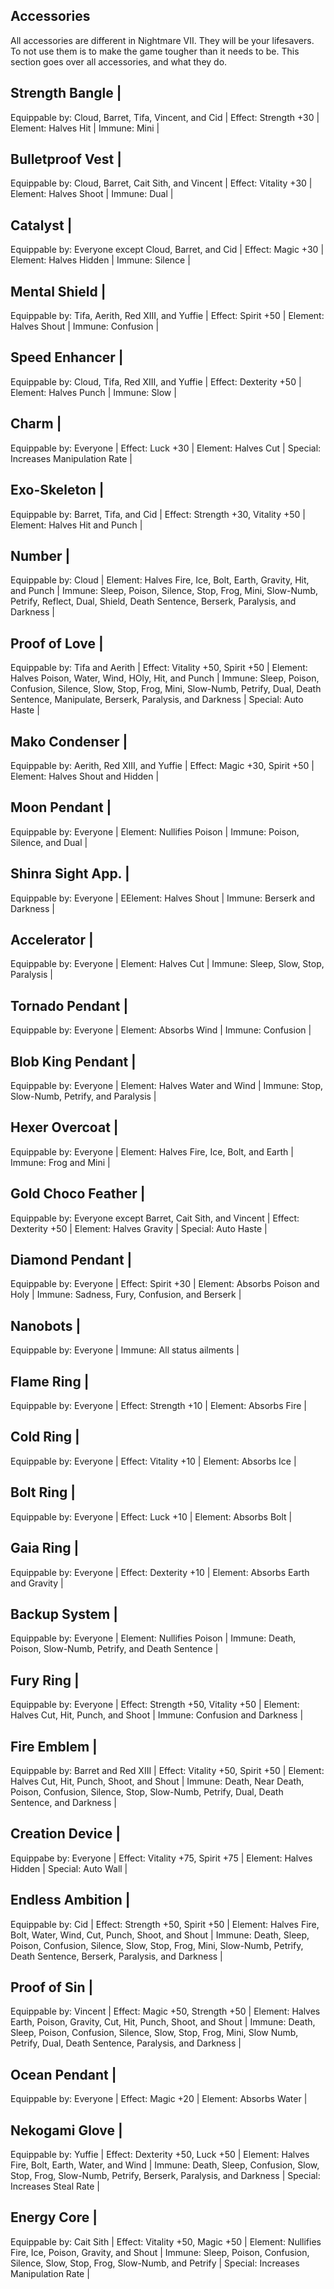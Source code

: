 ## Accessories

All accessories are different in Nightmare VII. They will be your lifesavers.
To not use them is to make the game tougher than it needs to be. This section
goes over all accessories, and what they do.

Strength Bangle |
-----------------
Equippable by: Cloud, Barret, Tifa, Vincent, and Cid |
Effect: Strength +30 |
Element: Halves Hit |
Immune: Mini |

Bulletproof Vest |
------------------
Equippable by: Cloud, Barret, Cait Sith, and Vincent |
Effect: Vitality +30 |
Element: Halves Shoot |
Immune: Dual |

Catalyst |
----------
Equippable by: Everyone except Cloud, Barret, and Cid |
Effect: Magic +30 |
Element: Halves Hidden |
Immune: Silence |

Mental Shield |
---------------
Equippable by: Tifa, Aerith, Red XIII, and Yuffie |
Effect: Spirit +50 |
Element: Halves Shout |
Immune: Confusion |

Speed Enhancer |
----------------
Equippable by: Cloud, Tifa, Red XIII, and Yuffie |
Effect: Dexterity +50 |
Element: Halves Punch |
Immune: Slow |

Charm |
-------
Equippable by: Everyone |
Effect: Luck +30 |
Element: Halves Cut |
Special: Increases Manipulation Rate |

Exo-Skeleton |
--------------
Equippable by: Barret, Tifa, and Cid |
Effect: Strength +30, Vitality +50 |
Element: Halves Hit and Punch |

Number |
--------
Equippable by: Cloud |
Element: Halves Fire, Ice, Bolt, Earth, Gravity, Hit, and Punch |
Immune: Sleep, Poison, Silence, Stop, Frog, Mini, Slow-Numb, Petrify, Reflect, Dual, Shield, Death Sentence, Berserk, Paralysis, and Darkness |

Proof of Love |
---------------
Equippable by: Tifa and Aerith |
Effect: Vitality +50, Spirit +50 |
Element: Halves Poison, Water, Wind, HOly, Hit, and Punch |
Immune: Sleep, Poison, Confusion, Silence, Slow, Stop, Frog, Mini, Slow-Numb, Petrify, Dual, Death Sentence, Manipulate, Berserk, Paralysis, and Darkness |
Special: Auto Haste |

Mako Condenser |
----------------
Equippable by: Aerith, Red XIII, and Yuffie |
Effect: Magic +30, Spirit +50 |
Element: Halves Shout and Hidden |

Moon Pendant |
--------------
Equippable by: Everyone |
Element: Nullifies Poison |
Immune: Poison, Silence, and Dual |

Shinra Sight App. |
-------------------
Equippable by: Everyone |
EElement: Halves Shout |
Immune: Berserk and Darkness |

Accelerator |
-------------
Equippable by: Everyone |
Element: Halves Cut |
Immune: Sleep, Slow, Stop, Paralysis |

Tornado Pendant |
-----------------
Equippable by: Everyone |
Element: Absorbs Wind |
Immune: Confusion |

Blob King Pendant |
-------------------
Equippable by: Everyone |
Element: Halves Water and Wind |
Immune: Stop, Slow-Numb, Petrify, and Paralysis |

Hexer Overcoat |
----------------
Equippable by: Everyone |
Element: Halves Fire, Ice, Bolt, and Earth |
Immune: Frog and Mini |

Gold Choco Feather |
--------------------
Equippable by: Everyone except Barret, Cait Sith, and Vincent |
Effect: Dexterity +50 |
Element: Halves Gravity |
Special: Auto Haste |

Diamond Pendant |
-----------------
Equippable by: Everyone |
Effect: Spirit +30 |
Element: Absorbs Poison and Holy |
Immune: Sadness, Fury, Confusion, and Berserk |

Nanobots |
----------
Equippable by: Everyone |
Immune: All status ailments |

Flame Ring |
------------
Equippable by: Everyone |
Effect: Strength +10 |
Element: Absorbs Fire |

Cold Ring |
-----------
Equippable by: Everyone |
Effect: Vitality +10 |
Element: Absorbs Ice |

Bolt Ring |
-----------
Equippable by: Everyone |
Effect: Luck +10 |
Element: Absorbs Bolt |

Gaia Ring |
-----------
Equippable by: Everyone |
Effect: Dexterity +10 |
Element: Absorbs Earth and Gravity |

Backup System |
---------------
Equippable by: Everyone |
Element: Nullifies Poison |
Immune: Death, Poison, Slow-Numb, Petrify, and Death Sentence |

Fury Ring |
-----------
Equippable by: Everyone |
Effect: Strength +50, Vitality +50 |
Element: Halves Cut, Hit, Punch, and Shoot |
Immune: Confusion and Darkness |

Fire Emblem |
------------
Equippable by: Barret and Red XIII |
Effect: Vitality +50, Spirit +50 |
Element: Halves Cut, Hit, Punch, Shoot, and Shout |
Immune: Death, Near Death, Poison, Confusion, Silence, Stop, Slow-Numb, Petrify, Dual, Death Sentence, and Darkness |

Creation Device |
-----------------
Equippabe by: Everyone |
Effect: Vitality +75, Spirit +75 |
Element: Halves Hidden |
Special: Auto Wall |

Endless Ambition |
-----------------
Equippable by: Cid |
Effect: Strength +50, Spirit +50 |
Element: Halves Fire, Bolt, Water, Wind, Cut, Punch, Shoot, and Shout |
Immune: Death, Sleep, Poison, Confusion, Silence, Slow, Stop, Frog, Mini, Slow-Numb, Petrify, Death Sentence, Berserk, Paralysis, and Darkness |

Proof of Sin |
--------------
Equippable by: Vincent |
Effect: Magic +50, Strength +50 |
Element: Halves Earth, Poison, Gravity, Cut, Hit, Punch, Shoot, and Shout |
Immune: Death, Sleep, Poison, Confusion, Silence, Slow, Stop, Frog, Mini, Slow Numb, Petrify, Dual, Death Sentence, Paralysis, and Darkness |

Ocean Pendant |
---------------
Equippable by: Everyone |
Effect: Magic +20 |
Element: Absorbs Water |

Nekogami Glove |
----------------
Equippable by: Yuffie |
Effect: Dexterity +50, Luck +50 |
Element: Halves Fire, Bolt, Earth, Water, and Wind |
Immune: Death, Sleep, Confusion, Slow, Stop, Frog, Slow-Numb, Petrify, Berserk, Paralysis, and Darkness |
Special: Increases Steal Rate |

Energy Core |
-------------
Equippable by: Cait Sith |
Effect: Vitality +50, Magic +50 |
Element: Nullifies Fire, Ice, Poison, Gravity, and Shout |
Immune: Sleep, Poison, Confusion, Silence, Slow, Stop, Frog, Slow-Numb, and Petrify |
Special: Increases Manipulation Rate |
